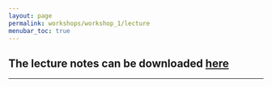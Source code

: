 ```yaml
---
layout: page
permalink: workshops/workshop_1/lecture
menubar_toc: true
---
```


<script src="{{ site.baseurl }}/assets/js/vanilla-back-to-top.min.js"></script>
<script>addBackToTop()</script>



## The lecture notes can be downloaded [here](lecture_assets/Box_Rstudio_Workshop_slides.pdf)
---

<object data="lecture_assets/Box_Rstudio_Workshop_slides.pdf" width="1000" height="1000" type='application/pdf'></object>

